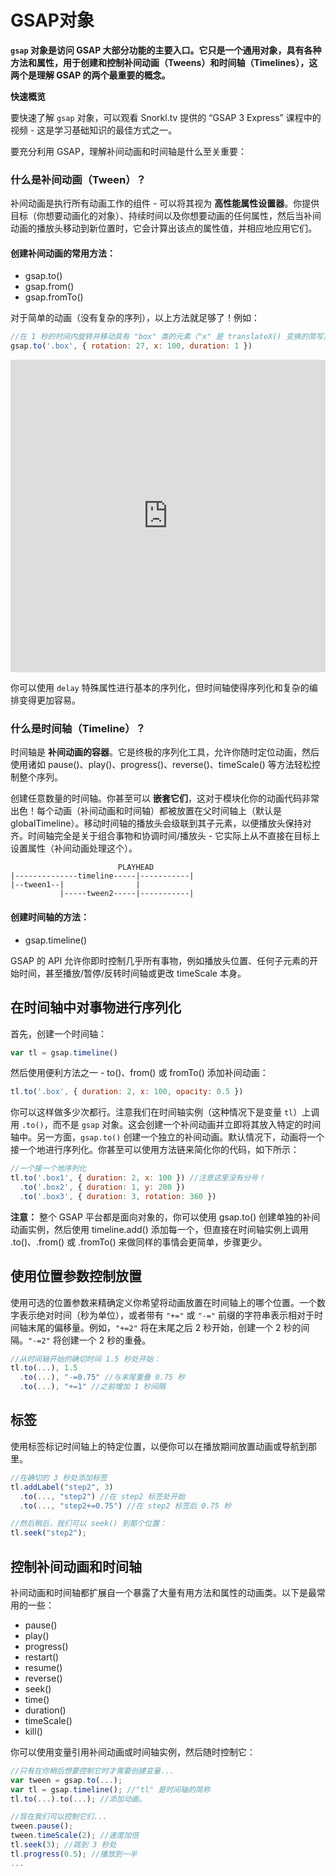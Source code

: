 # GSAP对象

**`gsap` 对象是访问 GSAP 大部分功能的主要入口。它只是一个通用对象，具有各种方法和属性，用于创建和控制补间动画（Tweens）和时间轴（Timelines），这两个是理解 GSAP 的两个最重要的概念。**

**快速概览**

要快速了解 `gsap` 对象，可以观看 Snorkl.tv 提供的 “GSAP 3 Express” 课程中的视频 - 这是学习基础知识的最佳方式之一。

要充分利用 GSAP，理解补间动画和时间轴是什么至关重要：

### 什么是补间动画（Tween）？

补间动画是执行所有动画工作的组件 - 可以将其视为 **高性能属性设置器**。你提供目标（你想要动画化的对象）、持续时间以及你想要动画的任何属性，然后当补间动画的播放头移动到新位置时，它会计算出该点的属性值，并相应地应用它们。

#### 创建补间动画的常用方法：

- gsap.to()
- gsap.from()
- gsap.fromTo()

对于简单的动画（没有复杂的序列），以上方法就足够了！例如：

```javascript
//在 1 秒的时间内旋转并移动具有 "box" 类的元素（"x" 是 translateX() 变换的简写）。
gsap.to('.box', { rotation: 27, x: 100, duration: 1 })
```

<html>
    <iframe src="https://codepen.io/GreenSock/pen/wvwEOZL" width="100%" height="500" frameborder="0" allowfullscreen></iframe>
</html>

你可以使用 `delay` 特殊属性进行基本的序列化，但时间轴使得序列化和复杂的编排变得更加容易。

### 什么是时间轴（Timeline）？

时间轴是 **补间动画的容器**。它是终极的序列化工具，允许你随时定位动画，然后使用诸如 pause()、play()、progress()、reverse()、timeScale() 等方法轻松控制整个序列。

创建任意数量的时间轴。你甚至可以 **嵌套它们**，这对于模块化你的动画代码非常出色！每个动画（补间动画和时间轴）都被放置在父时间轴上（默认是 globalTimeline）。移动时间轴的播放头会级联到其子元素，以便播放头保持对齐。时间轴完全是关于组合事物和协调时间/播放头 - 它实际上从不直接在目标上设置属性（补间动画处理这个）。

```
                        PLAYHEAD
|--------------timeline-----|-----------|
|--tween1--|                |
           |-----tween2-----|-----------|

```

#### 创建时间轴的方法：

- gsap.timeline()

GSAP 的 API 允许你即时控制几乎所有事物，例如播放头位置、任何子元素的开始时间，甚至播放/暂停/反转时间轴或更改 timeScale 本身。

## 在时间轴中对事物进行序列化

首先，创建一个时间轴：

```javascript
var tl = gsap.timeline()
```

然后使用便利方法之一 - to()、from() 或 fromTo() 添加补间动画：

```javascript
tl.to('.box', { duration: 2, x: 100, opacity: 0.5 })
```

你可以这样做多少次都行。注意我们在时间轴实例（这种情况下是变量 `tl`）上调用 `.to()`，而不是 `gsap` 对象。这会创建一个补间动画并立即将其放入特定的时间轴中。另一方面，`gsap.to()` 创建一个独立的补间动画。默认情况下，动画将一个接一个地进行序列化。你甚至可以使用方法链来简化你的代码，如下所示：

```javascript
//一个接一个地序列化
tl.to('.box1', { duration: 2, x: 100 }) //注意这里没有分号！
  .to('.box2', { duration: 1, y: 200 })
  .to('.box3', { duration: 3, rotation: 360 })
```

**注意：** 整个 GSAP 平台都是面向对象的，你可以使用 gsap.to() 创建单独的补间动画实例，然后使用 timeline.add() 添加每一个，但直接在时间轴实例上调用 .to()、.from() 或 .fromTo() 来做同样的事情会更简单，步骤更少。

## 使用位置参数控制放置

使用可选的位置参数来精确定义你希望将动画放置在时间轴上的哪个位置。一个数字表示绝对时间（秒为单位），或者带有 `"+="` 或 `"-="` 前缀的字符串表示相对于时间轴末尾的偏移量。例如，`"+=2"` 将在末尾之后 2 秒开始，创建一个 2 秒的间隔。`"-=2"` 将创建一个 2 秒的重叠。

```javascript
//从时间轴开始的确切时间 1.5 秒处开始：
tl.to(...), 1.5
  .to(...), "-=0.75" //与末尾重叠 0.75 秒
  .to(...), "+=1" //之前增加 1 秒间隔

```

## 标签

使用标签标记时间轴上的特定位置，以便你可以在播放期间放置动画或导航到那里。

```javascript
//在确切的 3 秒处添加标签
tl.addLabel("step2", 3)
  .to(..., "step2") //在 step2 标签处开始
  .to(..., "step2+=0.75") //在 step2 标签后 0.75 秒

//然后稍后，我们可以 seek() 到那个位置：
tl.seek("step2");

```

## 控制补间动画和时间轴

补间动画和时间轴都扩展自一个暴露了大量有用方法和属性的动画类。以下是最常用的一些：

- pause()
- play()
- progress()
- restart()
- resume()
- reverse()
- seek()
- time()
- duration()
- timeScale()
- kill()

你可以使用变量引用补间动画或时间轴实例，然后随时控制它：

```javascript
//只有在你稍后想要控制它时才需要创建变量...
var tween = gsap.to(...);
var tl = gsap.timeline(); //"tl" 是时间轴的简称
tl.to(...).to(...); //添加动画。

//现在我们可以控制它们...
tween.pause();
tween.timeScale(2); //速度加倍
tl.seek(3); //跳到 3 秒处
tl.progress(0.5); //播放到一半
...
```

